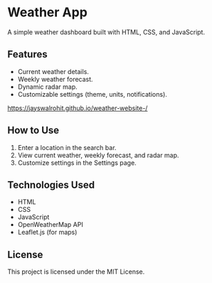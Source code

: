 # Weather App

A simple weather dashboard built with HTML, CSS, and JavaScript.

## Features
- Current weather details.
- Weekly weather forecast.
- Dynamic radar map.
- Customizable settings (theme, units, notifications).

https://jayswalrohit.github.io/weather-website-/

## How to Use
1. Enter a location in the search bar.
2. View current weather, weekly forecast, and radar map.
3. Customize settings in the Settings page.

## Technologies Used
- HTML
- CSS
- JavaScript
- OpenWeatherMap API
- Leaflet.js (for maps)

## License
This project is licensed under the MIT License.
